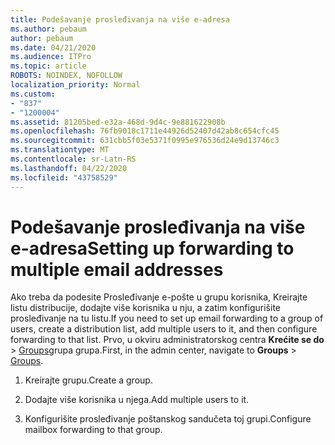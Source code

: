 ```yaml
---
title: Podešavanje prosleđivanja na više e-adresa
ms.author: pebaum
author: pebaum
ms.date: 04/21/2020
ms.audience: ITPro
ms.topic: article
ROBOTS: NOINDEX, NOFOLLOW
localization_priority: Normal
ms.custom:
- "837"
- "1200004"
ms.assetid: 81205bed-e32a-468d-9d4c-9e881622908b
ms.openlocfilehash: 76fb9018c1711e44926d52407d42ab8c654cfc45
ms.sourcegitcommit: 631cbb5f03e5371f0995e976536d24e9d13746c3
ms.translationtype: MT
ms.contentlocale: sr-Latn-RS
ms.lasthandoff: 04/22/2020
ms.locfileid: "43758529"
---
```

# <a name="setting-up-forwarding-to-multiple-email-addresses"></a><span data-ttu-id="5a30e-102">Podešavanje prosleđivanja na više e-adresa</span><span class="sxs-lookup"><span data-stu-id="5a30e-102">Setting up forwarding to multiple email addresses</span></span>

<span data-ttu-id="5a30e-103">Ako treba da podesite Prosleđivanje e-pošte u grupu korisnika, Kreirajte listu distribucije, dodajte više korisnika u nju, a zatim konfigurišite prosleđivanje na tu listu.</span><span class="sxs-lookup"><span data-stu-id="5a30e-103">If you need to set up email forwarding to a group of users, create a distribution list, add multiple users to it, and then configure forwarding to that list.</span></span> <span data-ttu-id="5a30e-104">Prvo, u okviru administratorskog centra **Krećite se do** > [Groups](https://portal.office.com/adminportal/home#/groups)grupa grupa.</span><span class="sxs-lookup"><span data-stu-id="5a30e-104">First, in the admin center, navigate to **Groups** > [Groups](https://portal.office.com/adminportal/home#/groups).</span></span>
  
1. <span data-ttu-id="5a30e-105">Kreirajte grupu.</span><span class="sxs-lookup"><span data-stu-id="5a30e-105">Create a group.</span></span>

2. <span data-ttu-id="5a30e-106">Dodajte više korisnika u njega.</span><span class="sxs-lookup"><span data-stu-id="5a30e-106">Add multiple users to it.</span></span>

3. <span data-ttu-id="5a30e-107">Konfigurišite prosleđivanje poštanskog sandučeta toj grupi.</span><span class="sxs-lookup"><span data-stu-id="5a30e-107">Configure mailbox forwarding to that group.</span></span>
